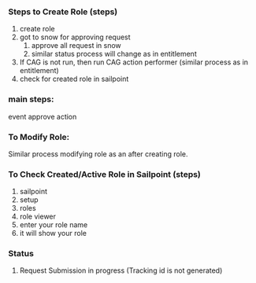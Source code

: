 ### Steps to Create Role (steps)
1. create role
2. got to snow for approving request
	1. approve all request in snow
	2. similar status process will change as in entitlement
3. If CAG is not run, then run CAG action performer (similar process as in entitlement)
4. check for created role in sailpoint

### main steps:
event
approve
action

### To Modify Role:
Similar process modifying role as an after creating role.

### To Check Created/Active Role in Sailpoint (steps)
1. sailpoint
2. setup
3. roles
4. role viewer
5. enter your role name
6. it will show your role

### Status
1. Request Submission in progress (Tracking id is not generated)
